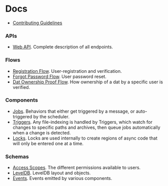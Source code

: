 # Docs

 - [Contributing Guidelines](../CONTRIBUTING.md)

### APIs

 - [Web API](./webapis.md). Complete description of all endpoints.

### Flows

 - [Registration Flow](./flows/registration.md). User-registration and verification.
 - [Forgot Password Flow](./flows/forgot-password.md). User password reset.
 - [Dat Ownership Proof Flow](./flows/dat-ownership-proof.md). How ownership of a dat by a specific user is verified.

### Components

 - [Jobs](./components/jobs.md). Behaviors that either get triggered by a message, or auto-triggered by the scheduler.
 - [Triggers](./components/triggers.md). Any file-indexing is handled by Triggers, which watch for changes to specific paths and archives, then queue jobs automatically when a change is detected.
 - [Locks](./components/locks.md). Locks are used internally to create regions of async code that will only be entered one at a time.

### Schemas

 - [Access Scopes](./schemas/access-scopes.md). The different permissions available to users.
 - [LevelDB](./schemas/leveldb.md). LevelDB layout and objects.
 - [Events](./schemas/events.md). Events emitted by various components.